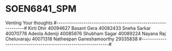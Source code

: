 # SOEN6841_SPM
Venting Your thoughts
#--------------------------------------------------------------#
Kirti Dhir  40094627
Basant Gera  40082433
Sneha Sarkar 40070778
Adeola Adeniji  40085876
Shubham Sagar 40089224
Nayana Raj Cheluvaraju  40071318
Natheepan Ganeshamoorthy 29335838
#--------------------------------------------------------------#
